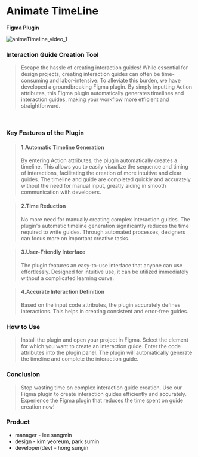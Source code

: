 # Animate TimeLine
**Figma Plugin**

![animeTimeline_video_1](https://github.com/user-attachments/assets/577ec164-5d35-4bbd-9e08-366d2ae0a041)

### Interaction Guide Creation Tool

> Escape the hassle of creating interaction guides! While essential for design projects, creating interaction guides can often be time-consuming and labor-intensive. To alleviate this burden, we have developed a groundbreaking Figma plugin. By simply inputting Action attributes, this Figma plugin automatically generates timelines and interaction guides, making your workflow more efficient and straightforward.

<br>

### Key Features of the Plugin

> #### 1.Automatic Timeline Generation
> By entering Action attributes, the plugin automatically creates a timeline. This allows you to easily visualize the sequence and timing of interactions, facilitating the creation of more intuitive and clear guides. The timeline and guide are completed quickly and accurately without the need for manual input, greatly aiding in smooth communication with developers.

> #### 2.Time Reduction
> No more need for manually creating complex interaction guides. The plugin's automatic timeline generation significantly reduces the time required to write guides. Through automated processes, designers can focus more on important creative tasks.

> #### 3.User-Friendly Interface
> The plugin features an easy-to-use interface that anyone can use effortlessly. Designed for intuitive use, it can be utilized immediately without a complicated learning curve.

> #### 4.Accurate Interaction Definition
> Based on the input code attributes, the plugin accurately defines interactions. This helps in creating consistent and error-free guides.


### How to Use

> Install the plugin and open your project in Figma.
Select the element for which you want to create an interaction guide.
Enter the code attributes into the plugin panel.
The plugin will automatically generate the timeline and complete the interaction guide.


### Conclusion

> Stop wasting time on complex interaction guide creation. Use our Figma plugin to create interaction guides efficiently and accurately. Experience the Figma plugin that reduces the time spent on guide creation now!



### Product

- manager - lee sangmin
- design - kim yeoreum, park sumin
- developer(dev) - hong sungin

<br>
